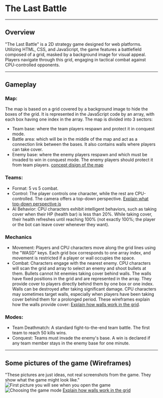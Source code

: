 # The Last Battle
***
## Overview
"The Last Battle" is a 2D strategy game designed for web platforms. Utilizing HTML, CSS, and JavaScript, the game features a battlefield composed of a grid, masked by a background image for visual appeal. Players navigate through this grid, engaging in tactical combat against CPU-controlled opponents.
***
## Gameplay
### Map:
The map is based on a grid covered by a background image to hide the boxes of the grid. It is represented in the JavaScript code by an array, with each box having one index in the array. The map is divided into 3 sectors:
- Team base: where the team players respawn and protect it in conquest mode.
- Battle area: which will be in the middle of the map and act as a connection link between the bases. It also contains walls where players can take cover.
- Enemy base: where the enemy players respawn and which must be invaded to win in conquest mode. The enemy players should protect it from team players.
 [concept disign of the map](https://whimsical.com/Ms5gWDWXEddNXqy3QEH66d)
### Teams:
- Format: 5 vs 5 combat.
- Control: The player controls one character, while the rest are CPU-controlled. The camera offers a top-down perspective. [Explain what top-down perspective is](https://whimsical.com/Ms5gWDWXEddNXqy3QEH66d)
- AI Behavior: CPU characters exhibit intelligent behaviors, such as taking cover when their HP (health bar) is less than 20%. While taking cover, their health refreshes until reaching 100% (not exactly 100%; the player or the bot can leave cover whenever they want).
### Mechanics
- Movement: Players and CPU characters move along the grid lines using the "WASD" keys. Each grid box corresponds to one array index, and movement is restricted if a player or wall occupies the space.
- Combat: Characters engage with the nearest enemy. CPU characters will scan the grid and array to select an enemy and shoot bullets at them. Bullets cannot hit enemies taking cover behind walls. The walls have fixed positions in the grid and are represented in the array. They provide cover to players directly behind them by one box or one index. Walls can be destroyed after taking significant damage. CPU characters may sometimes target walls, especially when players have been taking cover behind them for a prolonged period. These wireframes explain how the walls provide cover: [Explain how walls work in the grid](https://whimsical.com/Ms5gWDWXEddNXqy3QEH66d).
### Modes:
- Team Deathmatch: A standard fight-to-the-end team battle. The first team to reach 50 kills wins.
- Conquest: Teams must invade the enemy's base. A win is declared if any team member stays in the enemy base for one minute.
***
## Some pictures of the game (Wireframes)
"These pictures are just ideas, not real screenshots from the game. They show what the game might look like."
![First picture you will see when you open the game](https://i.ibb.co/z8PXbzv/PHOTO-2024-01-17-23-53-08.jpg)
![Choosing the game mode](https://i.ibb.co/Hrv0mLb/Frame-8.jpg)
[Explain how walls work in the grid](https://whimsical.com/Ms5gWDWXEddNXqy3QEH66d)
